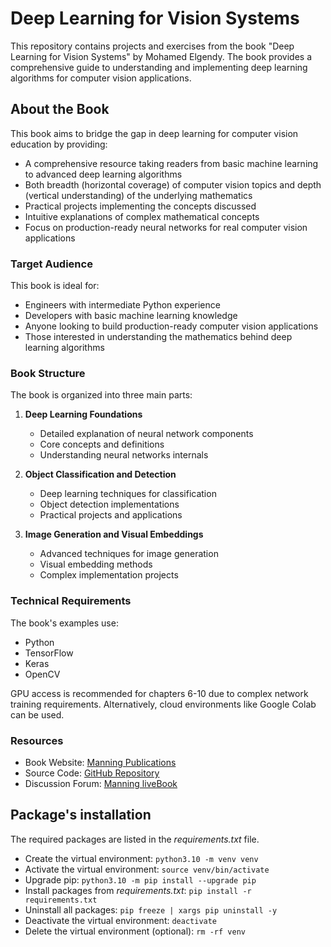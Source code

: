# Deep Learning for Vision Systems

This repository contains projects and exercises from the book "Deep Learning for Vision Systems" by Mohamed Elgendy. The book provides a comprehensive guide to understanding and implementing deep learning algorithms for computer vision applications.

## About the Book

This book aims to bridge the gap in deep learning for computer vision education by providing:

- A comprehensive resource taking readers from basic machine learning to advanced deep learning algorithms
- Both breadth (horizontal coverage) of computer vision topics and depth (vertical understanding) of the underlying mathematics
- Practical projects implementing the concepts discussed
- Intuitive explanations of complex mathematical concepts
- Focus on production-ready neural networks for real computer vision applications

### Target Audience

This book is ideal for:
- Engineers with intermediate Python experience
- Developers with basic machine learning knowledge
- Anyone looking to build production-ready computer vision applications
- Those interested in understanding the mathematics behind deep learning algorithms

### Book Structure

The book is organized into three main parts:

1. **Deep Learning Foundations**
   - Detailed explanation of neural network components
   - Core concepts and definitions
   - Understanding neural networks internals

2. **Object Classification and Detection**
   - Deep learning techniques for classification
   - Object detection implementations
   - Practical projects and applications

3. **Image Generation and Visual Embeddings**
   - Advanced techniques for image generation
   - Visual embedding methods
   - Complex implementation projects

### Technical Requirements

The book's examples use:
- Python
- TensorFlow
- Keras
- OpenCV

GPU access is recommended for chapters 6-10 due to complex network training requirements. Alternatively, cloud environments like Google Colab can be used.

### Resources

- Book Website: [Manning Publications](https://www.manning.com/books/deep-learning-for-vision-systems)
- Source Code: [GitHub Repository](https://github.com/moelgendy/deep_learning_for_vision_systems)
- Discussion Forum: [Manning liveBook](https://livebook.manning.com/#!/book/deep-learning-for-vision-systems/discussion)



## Package's installation
The required packages are listed in the *requirements.txt* file.
- Create the virtual environment: `python3.10 -m venv venv`
- Activate the virtual environment: `source venv/bin/activate`
- Upgrade pip: `python3.10 -m pip install --upgrade pip`
- Install packages from *requirements.txt*: `pip install -r requirements.txt`
- Uninstall all packages: `pip freeze | xargs pip uninstall -y`
- Deactivate the virtual environment: `deactivate`
- Delete the virtual environment (optional): `rm -rf venv`
